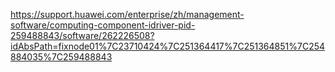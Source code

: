 https://support.huawei.com/enterprise/zh/management-software/computing-component-idriver-pid-259488843/software/262226508?idAbsPath=fixnode01%7C23710424%7C251364417%7C251364851%7C254884035%7C259488843

